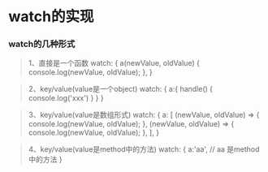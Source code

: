 # watch的实现
  
   ### watch的几种形式
   > 1、直接是一个函数
    watch: {
        a(newValue, oldValue) {
        console.log(newValue, oldValue);
        },
    }

   > 2、key/value(value是一个object)
    watch: {
        a:{
            handle() {
                console.log('xxx')
            }
        }
    }

   > 3、key/value(value是数组形式)
    watch: {
        a: [
        (newValue, oldValue) => {
            console.log(newValue, oldValue);
        },
        (newValue, oldValue) => {
            console.log(newValue, oldValue);
        },
        ],
    }

   > 4、key/value(value是method中的方法)
    watch: {
        a:'aa', // aa 是method中的方法
    }